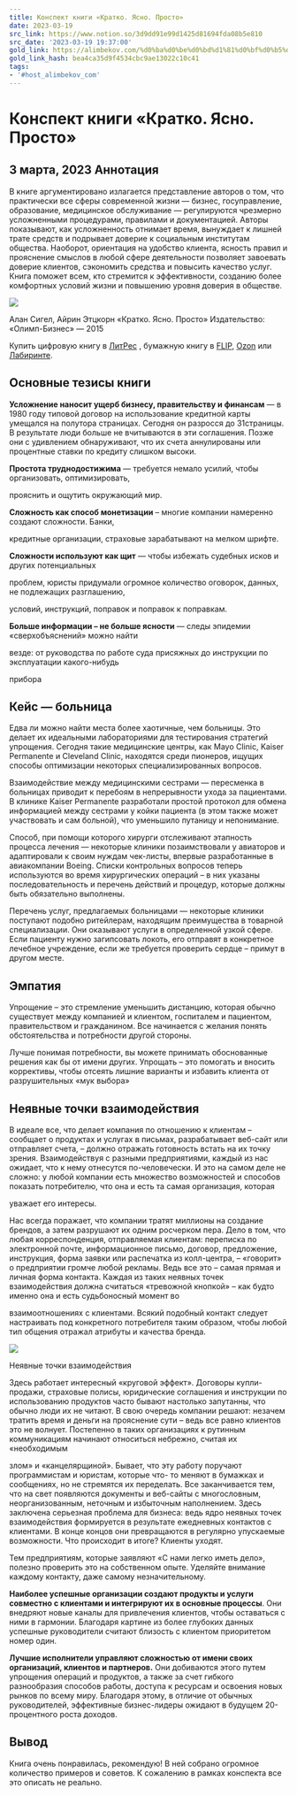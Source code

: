 ```yaml
---
title: Конспект книги «Кратко. Ясно. Просто»
date: 2023-03-19
src_link: https://www.notion.so/3d9dd91e99d1425d81694fda08b5e810
src_date: '2023-03-19 19:37:00'
gold_link: https://alimbekov.com/%d0%ba%d0%be%d0%bd%d1%81%d0%bf%d0%b5%d0%ba%d1%82-%d0%ba%d0%bd%d0%b8%d0%b3%d0%b8-%d0%ba%d1%80%d0%b0%d1%82%d0%ba%d0%be-%d1%8f%d1%81%d0%bd%d0%be-%d0%bf%d1%80%d0%be%d1%81%d1%82%d0%be/
gold_link_hash: bea4ca35d9f4534cbc9ae13022c10c41
tags:
- '#host_alimbekov_com'
---
```



Конспект книги «Кратко. Ясно. Просто»
=====================================


3 марта, 2023
**Аннотация**
-------------

В книге аргументировано излагается представление авторов о том, что практически все сферы современной жизни — бизнес, госуправление, образование, медицинское обслуживание — регулируются чрезмерно усложненными процедурами, правилами и документацией. Авторы показывают, как усложненность отнимает время, вынуждает к лишней трате средств и подрывает доверие к социальным институтам общества. Наоборот, ориентация на удобство клиента, ясность правил и прояснение смыслов в любой сфере деятельности позволяет завоевать доверие клиентов, сэкономить средства и повысить качество услуг. Книга поможет всем, кто стремится к эффективности, созданию более комфортных условий жизни и повышению уровня доверия в обществе.


![](https://alimbekov.com/wp-content/uploads/2023/03/68_tn3.jpg)

Алан Сигел, Айрин Этцкорн «Кратко. Ясно. Просто» Издательство: «Олимп-Бизнес» — 2015

Купить цифровую книгу в [ЛитРес](https://www.litres.ru/ayrin-etckorn/kratko-yasno-prosto/) , бумажную книгу в [FLIP](https://www.flip.kz/catalog?prod=577687&partner=12072), [Ozon](https://www.ozon.ru/product/kratko-yasno-prosto-34466557/?partner=freshbrainkz&sh=WrAH2EmLzQ) или [Лабиринте](https://www.labirint.ru/books/654052/).

**Основные тезисы книги**
-------------------------

**Усложнение наносит ущерб бизнесу, правительству и финансам** — в 1980 году типовой договор на использование кредитной карты умещался на полутора страницах. Сегодня он разросся до 31страницы. В результате люди больше не вчитываются в эти соглашения. Позже они с удивлением обнаруживают, что их счета аннулированы или процентные ставки по кредиту слишком высоки.

**Простота труднодостижима** — требуется немало усилий, чтобы организовать, оптимизировать,

прояснить и ощутить окружающий мир.

**Сложность как способ монетизации** – многие компании намеренно создают сложности. Банки,

кредитные организации, страховые зарабатывают на мелком шрифте.

**Сложности используют как щит** — чтобы избежать судебных исков и других потенциальных

проблем, юристы придумали огромное количество оговорок, данных, не подлежащих разглашению,

условий, инструкций, поправок и поправок к поправкам.

**Больше информации – не больше ясности** — следы эпидемии «сверхобъяснений» можно найти

везде: от руководства по работе суда присяжных до инструкции по эксплуатации какого-нибудь

прибора

**Кейс — больница**
-------------------

Едва ли можно найти места более хаотичные, чем больницы. Это делает их идеальными лабораториями для тестирования стратегий упрощения. Сегодня такие медицинские центры, как Mayo Clinic, Kaiser Permanente и Cleveland Clinic, находятся среди пионеров, ищущих способы оптимизации некоторых специализированных вопросов.

Взаимодействие между медицинскими сестрами — пересменка в больницах приводит к перебоям в непрерывности ухода за пациентами. В клинике Kaiser Permanente разработали простой протокол для обмена информацией между сестрами у койки пациента (в этом также может участвовать и сам больной), что уменьшило путаницу и непонимание.

Способ, при помощи которого хирурги отслеживают этапность процесса лечения — некоторые клиники позаимствовали у авиаторов и адаптировали к своим нуждам чек-листы, впервые разработанные в авиакомпании Boeing. Списки контрольных вопросов теперь используются во время хирургических операций – в них указаны последовательность и перечень действий и процедур, которые должны быть обязательно выполнены.

Перечень услуг, предлагаемых больницами — некоторые клиники поступают подобно ритейлерам, находящим преимущества в товарной специализации. Они оказывают услуги в определенной узкой сфере. Если пациенту нужно загипсовать локоть, его отправят в конкретное лечебное учреждение, если же требуется проверить сердце – примут в другом месте.

**Эмпатия**
-----------

Упрощение – это стремление уменьшить дистанцию, которая обычно существует между компанией и клиентом, госпиталем и пациентом, правительством и гражданином. Все начинается с желания понять обстоятельства и потребности другой стороны.

Лучше понимая потребности, вы можете принимать обоснованные решения как бы от имени других. Упрощать – это помогать и вносить коррективы, чтобы отсеять лишние варианты и избавить клиента от разрушительных «мук выбора»

**Неявные точки взаимодействия**
--------------------------------

В идеале все, что делает компания по отношению к клиентам – сообщает о продуктах и услугах в письмах, разрабатывает веб-сайт или отправляет счета, – должно отражать готовность встать на их точку зрения. Взаимодействуя с разными предприятиями, каждый из нас ожидает, что к нему отнесутся по-человечески. И это на самом деле не сложно: у любой компании есть множество возможностей и способов показать потребителю, что она и есть та самая организация, которая

уважает его интересы.

Нас всегда поражает, что компании тратят миллионы на создание брендов, а затем разрушают их одним росчерком пера. Дело в том, что любая корреспонденция, отправляемая клиентам: переписка по электронной почте, информационное письмо, договор, предложение, инструкция, форма заявки или распечатка из колл-центра, – «говорит» о предприятии громче любой рекламы. Ведь все это – самая прямая и личная форма контакта. Каждая из таких неявных точек взаимодействия должна считаться «тревожной кнопкой» – как будто именно она и есть судьбоносный момент во

взаимоотношениях с клиентами. Всякий подобный контакт следует настраивать под конкретного потребителя таким образом, чтобы любой тип общения отражал атрибуты и качества бренда.


![](https://alimbekov.com/wp-content/uploads/2023/03/111.png)

Неявные точки взаимодействия

Здесь работает интересный «круговой эффект». Договоры купли-продажи, страховые полисы, юридические соглашения и инструкции по использованию продуктов часто бывают настолько запутанны, что обычно люди их не читают. В свою очередь компании решают: незачем тратить время и деньги на прояснение сути – ведь все равно клиентов это не волнует. Постепенно в таких организациях к рутинным коммуникациям начинают относиться небрежно, считая их «необходимым

злом» и «канцелярщиной». Бывает, что эту работу поручают программистам и юристам, которые что- то меняют в бумажках и сообщениях, но не стремятся их переделать. Все заканчивается тем, что на свет появляются документы и веб-сайты с многословным, неорганизованным, неточным и избыточным наполнением. Здесь заключена серьезная проблема для бизнеса: ведь ядро неявных точек взаимодействия формируется в результате ежедневных контактов с клиентами. В конце концов они превращаются в регулярно упускаемые возможности. Что происходит в итоге? Клиенты уходят.

Тем предприятиям, которые заявляют «С нами легко иметь дело», полезно проверить это на собственном опыте. Уделяйте внимание каждому контакту, даже самому незначительному.

**Наиболее успешные организации создают продукты и услуги совместно с клиентами и интегрируют их в основные процессы**. Они внедряют новые каналы для привлечения клиентов, чтобы оставаться с ними в гармонии. Благодаря картине из более глубоких данных успешные руководители считают близость с клиентом приоритетом номер один.

**Лучшие исполнители управляют сложностью от имени своих организаций, клиентов и партнеров.** Они добиваются этого путем упрощения операций и продуктов, а также за счет гибкого разнообразия способов работы, доступа к ресурсам и освоения новых рынков по всему миру. Благодаря этому, в отличие от обычных руководителей, эффективные бизнес-лидеры ожидают в будущем 20-процентного роста доходов.

**Вывод**
---------

Книга очень понравилась, рекомендую! В ней собрано огромное количество примеров и советов. К сожалению в рамках конспекта все это описать не реально.